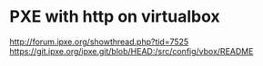 

# PXE with http on virtualbox


http://forum.ipxe.org/showthread.php?tid=7525
https://git.ipxe.org/ipxe.git/blob/HEAD:/src/config/vbox/README

